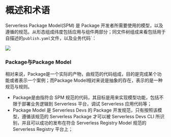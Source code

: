 # 概述和术语

Serverless Package Model(SPM) 是 Package 开发者所需要使用的模型，以及遵循的规范。从形态组成纬度包括应用与组件两部分；同文件树组成来看包括用于自描述的`publish.yaml`文件，以及业务代码`：

![](https://serverless-article-picture.oss-cn-hangzhou.aliyuncs.com/1631934027954_20210918030028156081.png)


### Package与Package Model

相对来说，Package是一个实际的产物，由规范的代码组成，目的是完成某个功能或者表示一个案例；而Package Model相对来说是抽象的存在，表示的是一种规范与规则。

- Package是由指符合 SPM 规范的代码，其目标是用来实现模型功能，包括不限于部署业务逻辑到 Serverless 平台，调试 Serverless 应用代码等；
- Package Model 是 Serverless Devs 的 Package 开发规范，只有按照该模型，遵循该规范的 Serverless Package 才可以被 Serverless Devs CLI 所识别，并且可以成功的发布在符合 Serverless Registry Model 规范的 Serverless Registry 平台上；


